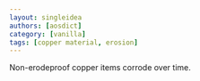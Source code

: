 ```yaml
---
layout: singleidea
authors: [aosdict]
category: [vanilla]
tags: [copper material, erosion]
---
```

Non-erodeproof copper items corrode over time.
